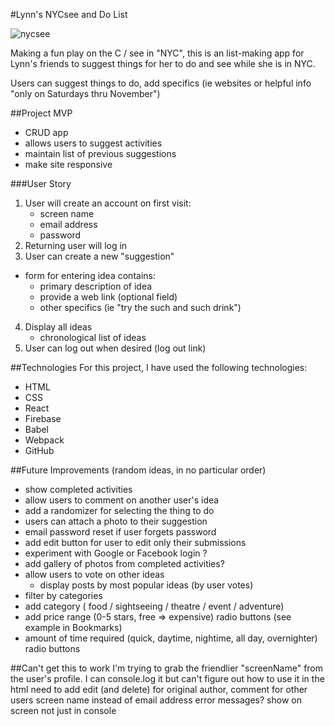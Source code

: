 #Lynn's NYCsee and Do List

![nycsee](https://cloud.githubusercontent.com/assets/11340887/18846339/69be9c18-83f3-11e6-92b3-dd7e8b2684eb.jpg "NYCsee home page")

Making a fun play on the C / see in "NYC", this is an list-making app for Lynn's friends to suggest things for her to do and see while she is in NYC.

Users can suggest things to do, add specifics (ie websites or helpful info "only on Saturdays thru November")

##Project MVP
- CRUD app 
- allows users to suggest activities
- maintain list of previous suggestions
- make site responsive

###User Story
1. User will create an account on first visit:
    * screen name
    * email address 
    * password
2. Returning user will log in
3. User can create a new "suggestion" 
  * form for entering idea contains:
    * primary description of idea
    * provide a web link (optional field)
    * other specifics (ie "try the such and such drink")
4. Display all ideas
    * chronological list of ideas  
5. User can log out when desired (log out link)

##Technologies
For this project, I have used the following technologies:
- HTML
- CSS
- React
- Firebase
- Babel
- Webpack
- GitHub

##Future Improvements (random ideas, in no particular order)
- show completed activities
- allow users to comment on another user's idea
- add a randomizer for selecting the thing to do 
- users can attach a photo to their suggestion
- email password reset if user forgets password
- add edit button for user to edit only their submissions
- experiment with Google or Facebook login ?
- add gallery of photos from completed activities?
- allow users to vote on other ideas
    * display posts by most popular ideas (by user votes)
- filter by categories
- add category ( food / sightseeing / theatre / event / adventure) 
- add price range (0-5 stars, free => expensive) radio buttons (see example in Bookmarks)
- amount of time required (quick, daytime, nightime, all day, overnighter) radio buttons

##Can't get this to work
I'm trying to grab the friendlier "screenName" from the user's profile.
I can console.log it but can't figure out how to use it in the html
need to add edit (and delete) for original author, comment for other users
screen name instead of email address
error messages? show on screen not just in console

